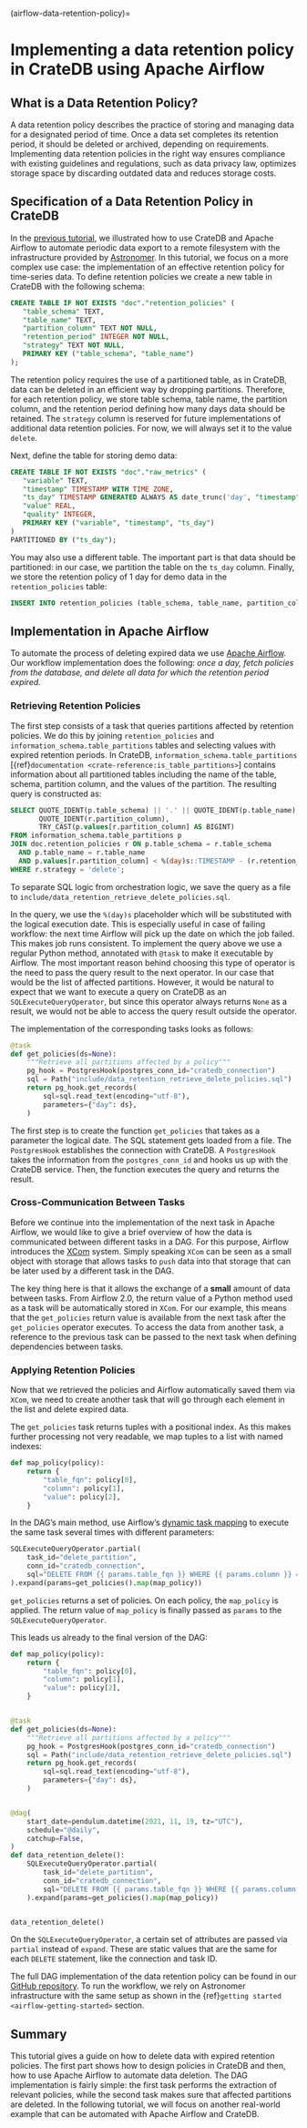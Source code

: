 (airflow-data-retention-policy)=
# Implementing a data retention policy in CrateDB using Apache Airflow

## What is a Data Retention Policy?

A data retention policy describes the practice of storing and managing data for a designated period of time. Once a data set completes its retention period, it should be deleted or archived, depending on requirements. Implementing data retention policies in the right way ensures compliance with existing guidelines and regulations, such as data privacy law, optimizes storage space by discarding outdated data and reduces storage costs.

## Specification of a Data Retention Policy in CrateDB
In the [previous tutorial](https://community.cratedb.com/t/cratedb-and-apache-airflow-part-one/901), we illustrated how to use CrateDB and Apache Airflow to automate periodic data export to a remote filesystem with the infrastructure provided by [Astronomer](https://www.astronomer.io/). In this tutorial, we focus on a more complex use case: the implementation of an effective retention policy for time-series data. To define retention policies we create a new table in CrateDB with the following schema:

```sql
CREATE TABLE IF NOT EXISTS "doc"."retention_policies" (
   "table_schema" TEXT,
   "table_name" TEXT,
   "partition_column" TEXT NOT NULL,
   "retention_period" INTEGER NOT NULL,
   "strategy" TEXT NOT NULL,
   PRIMARY KEY ("table_schema", "table_name")
);
```
The retention policy requires the use of a partitioned table, as in CrateDB, data can be deleted in an efficient way by dropping partitions. Therefore, for each retention policy, we store table schema, table name, the partition column, and the retention period defining how many days data should be retained.
The `strategy` column is reserved for future implementations of additional data retention policies. For now, we will always set it to the value `delete`.

Next, define the table for storing demo data:

```sql
CREATE TABLE IF NOT EXISTS "doc"."raw_metrics" (
   "variable" TEXT,
   "timestamp" TIMESTAMP WITH TIME ZONE,
   "ts_day" TIMESTAMP GENERATED ALWAYS AS date_trunc('day', "timestamp"),
   "value" REAL,
   "quality" INTEGER,
   PRIMARY KEY ("variable", "timestamp", "ts_day")
)
PARTITIONED BY ("ts_day");
```

You may also use a different table. The important part is that data should be partitioned: in our case, we partition the table on the `ts_day` column. Finally, we store the retention policy of 1 day for demo data in the `retention_policies` table:

```sql
INSERT INTO retention_policies (table_schema, table_name, partition_column, retention_period, strategy) VALUES ('doc', 'raw_metrics', 'ts_day', 1, 'delete');
```

## Implementation in Apache Airflow
To automate the process of deleting expired data we use [Apache Airflow](https://airflow.apache.org/). Our workflow implementation does the following: _once a day, fetch policies from the database, and delete all data for which the retention period expired._

### Retrieving Retention Policies
The first step consists of a task that queries partitions affected by retention policies. We do this by joining `retention_policies` and `information_schema.table_partitions` tables and selecting values with expired retention periods. In CrateDB, `information_schema.table_partitions` [{ref}`documentation <crate-reference:is_table_partitions>`] contains information about all partitioned tables including the name of the table, schema, partition column, and the values of the partition.
The resulting query is constructed as:
```sql
SELECT QUOTE_IDENT(p.table_schema) || '.' || QUOTE_IDENT(p.table_name),
       QUOTE_IDENT(r.partition_column),
       TRY_CAST(p.values[r.partition_column] AS BIGINT)
FROM information_schema.table_partitions p
JOIN doc.retention_policies r ON p.table_schema = r.table_schema
  AND p.table_name = r.table_name
  AND p.values[r.partition_column] < %(day)s::TIMESTAMP - (r.retention_period || ' days')::INTERVAL
WHERE r.strategy = 'delete';
```
To separate SQL logic from orchestration logic, we save the query as a file to `include/data_retention_retrieve_delete_policies.sql`.

In the query, we use the `%(day)s` placeholder which will be substituted with the logical execution date. This is especially useful in case of failing workflow: the next time Airflow will pick up the date on which the job failed. This makes job runs consistent.
To implement the query above we use a regular Python method, annotated with `@task` to make it executable by Airflow. The most important reason behind choosing this type of operator is the need to pass the query result to the next operator. In our case that would be the list of affected partitions. However, it would be natural to expect that we want to execute a query on CrateDB as an `SQLExecuteQueryOperator`, but since this operator always returns `None` as a result, we would not be able to access the query result outside the operator.

The implementation of the corresponding tasks looks as follows:
```python
@task
def get_policies(ds=None):
    """Retrieve all partitions affected by a policy"""
    pg_hook = PostgresHook(postgres_conn_id="cratedb_connection")
    sql = Path("include/data_retention_retrieve_delete_policies.sql")
    return pg_hook.get_records(
        sql=sql.read_text(encoding="utf-8"),
        parameters={"day": ds},
    )
```
The first step is to create the function `get_policies` that takes as a parameter the logical date. The SQL statement gets loaded from a file. The `PostgresHook` establishes the connection with CrateDB. A `PostgresHook` takes the information from the `postgres_conn_id` and hooks us up with the CrateDB service. Then, the function executes the query and returns the result.

### Cross-Communication Between Tasks
Before we continue into the implementation of the next task in Apache Airflow, we would like to give a brief overview of how the data is communicated between different tasks in a DAG. For this purpose, Airflow introduces the [XCom](https://airflow.apache.org/docs/apache-airflow/stable/concepts/xcoms.html) system. Simply speaking `XCom` can be seen as a small object with storage that allows tasks to `push` data into that storage that can be later used by a different task in the DAG.

The key thing here is that it allows the exchange of a **small** amount of data between tasks. From Airflow 2.0, the return value of a Python method used as a task will be automatically stored in `XCom`. For our example, this means that the `get_policies` return value is available from the next task after the `get_policies` operator executes. To access the data from another task, a reference to the previous task can be passed to the next task when defining dependencies between tasks.

### Applying Retention Policies
Now that we retrieved the policies and Airflow automatically saved them via `XCom`, we need to create another task that will go through each element in the list and delete expired data.

The `get_policies` task returns tuples with a positional index. As this makes further processing not very readable, we map tuples to a list with named indexes:
```python
def map_policy(policy):
    return {
        "table_fqn": policy[0],
        "column": policy[1],
        "value": policy[2],
    }
```

In the DAG’s main method, use Airflow’s [dynamic task mapping](https://airflow.apache.org/docs/apache-airflow/2.3.0/concepts/dynamic-task-mapping.html) to execute the same task several times with different parameters:

```python
SQLExecuteQueryOperator.partial(
    task_id="delete_partition",
    conn_id="cratedb_connection",
    sql="DELETE FROM {{ params.table_fqn }} WHERE {{ params.column }} = {{ params.value }};",
).expand(params=get_policies().map(map_policy))
```

`get_policies` returns a set of policies. On each policy, the `map_policy` is
applied. The return value of `map_policy` is finally passed as `params` to the
`SQLExecuteQueryOperator`.

This leads us already to the final version of the DAG:
```python
def map_policy(policy):
    return {
        "table_fqn": policy[0],
        "column": policy[1],
        "value": policy[2],
    }


@task
def get_policies(ds=None):
    """Retrieve all partitions affected by a policy"""
    pg_hook = PostgresHook(postgres_conn_id="cratedb_connection")
    sql = Path("include/data_retention_retrieve_delete_policies.sql")
    return pg_hook.get_records(
        sql=sql.read_text(encoding="utf-8"),
        parameters={"day": ds},
    )


@dag(
    start_date=pendulum.datetime(2021, 11, 19, tz="UTC"),
    schedule="@daily",
    catchup=False,
)
def data_retention_delete():
    SQLExecuteQueryOperator.partial(
        task_id="delete_partition",
        conn_id="cratedb_connection",
        sql="DELETE FROM {{ params.table_fqn }} WHERE {{ params.column }} = {{ params.value }};",
    ).expand(params=get_policies().map(map_policy))


data_retention_delete()
```

On the `SQLExecuteQueryOperator`, a certain set of attributes are passed via `partial` instead of `expand`. These are static values that are the same for each `DELETE` statement, like the connection and task ID.

The full DAG implementation of the data retention policy can be found in our [GitHub repository](https://github.com/crate/crate-airflow-tutorial/blob/main/dags/data_retention_delete_dag.py). To run the workflow, we rely on Astronomer infrastructure with the same setup as shown in the {ref}`getting started <airflow-getting-started>` section.

## Summary
This tutorial gives a guide on how to delete data with expired retention policies. The first part shows how to design policies in CrateDB and then, how to use Apache Airflow to automate data deletion. The DAG implementation is fairly simple: the first task performs the extraction of relevant policies, while the second task makes sure that affected partitions are deleted. In the following tutorial, we will focus on another real-world example that can be automated with Apache Airflow and CrateDB.
